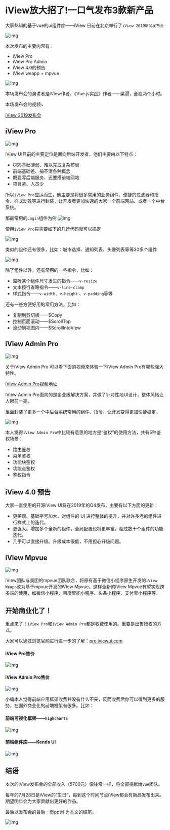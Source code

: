 # iView放大招了!一口气发布3款新产品

大家熟知的基于vue的ui组件库——iView 日前在北京举行了`iView 2019新品发布会`

![img](https://zens-pic.oss-cn-shenzhen.aliyuncs.com/static/gift/msc/iview/annouce.jpg)

本次发布的主要内容有：

* iView Pro
* iView Pro Admin
* iView 4.0的预告
* iView weapp + mpvue

![img](https://zens-pic.oss-cn-shenzhen.aliyuncs.com/static/gift/msc/iview/iview_all.png)

本场发布会的演讲者是iView作者、《Vue.js实战》作者——梁灏，全程两个小时。

本场发布会的视频⤵️

[iView 2019发布会](https://v.qq.com/x/page/t0905b3h0qj.html?start=4574)



## iView Pro

![img](https://zens-pic.oss-cn-shenzhen.aliyuncs.com/static/gift/msc/iview/iViewPro.png)

iView UI目前的主要定位是面向后端开发者，他们主要由以下特点：

* CSS基础薄弱、难以完成复杂布局
* 前端基础差、搞不清各种概念
* 既要写后端服务、还要搭前端网站
* 项目紧、人员少

所以`iView Pro`应运而生，他主要是将很多常用的业务组件、便捷的过滤器和指令、样式动效等进行封装，让开发者更加快速的大家一个前端网站、或者一个中台系统。

那最常用的`Login`组件为例
![img](https://zens-pic.oss-cn-shenzhen.aliyuncs.com/static/gift/msc/iview/login_view.png?x-oss-process=style/richbox_pic)

使用`iView Pro`只需要如下的几行代码就可以搞定

![img](https://zens-pic.oss-cn-shenzhen.aliyuncs.com/static/gift/msc/iview/login_code.png)

类似的组件还有很多，比如：城市选择、通知列表、头像列表等等30多个组件

![img](https://zens-pic.oss-cn-shenzhen.aliyuncs.com/static/gift/msc/iview/components.png)



除了组件以外，还有常用的一些指令，比如：

* 监听某个组件尺寸发生的指令——`v-resize`
* 文本按行省略指令——`v-line-clamp`
* 样式指令——`v-width`、`v-height` 、`v-padding`等等



还有一些方便好用的常用方法，比如：

* 复制到剪切板——$Copy
* 控制页面滚动——$ScrollTop
* 滚动到视图内——$ScrollIntoView





## iView Admin Pro

![img](https://zens-pic.oss-cn-shenzhen.aliyuncs.com/static/gift/msc/iview/iViewAdminPro.png)

关于iView Admin Pro 可以看下面的视频来体验一下iView Admin Pro有哪些强大特性。

[iView Admin Pro视频地址](https://v.qq.com/x/page/f09059g7c4b.html)

iView Admin Pro面向的是企业级解决方案，并做了针对性地UI设计，整体风格让人眼前一亮。

里面封装了更多一个中后台系统常用的组件、指令，让开发变得更加快捷稳定。

![img](https://zens-pic.oss-cn-shenzhen.aliyuncs.com/static/gift/msc/iview/adminProDemo.png)

本人觉得`iView Admin Pro`中比较有意思的地方是“鉴权”的使用方法，共有5种鉴权场景：

* 路由鉴权
* 菜单鉴权
* 功能块鉴权
* 功能点鉴权
* 鉴权指令



## iView 4.0 预告

大家一直使用的开源iView UI将在2019年的Q4发布，主要有以下方面的更新：

- 更美观。基础字号加大，对组件的 UI 进行整体的提升，并对许多老的组件进行样式上的迭代。
- 更强大。增加多个全新的组件，全局配置也将更丰富，超过数十个组件的功能迭代。
- 几乎可以直接升级。升级成本很低，不用担心升级问题。



## iView Mpvue

![img](https://zens-pic.oss-cn-shenzhen.aliyuncs.com/static/gift/msc/iview/iViewWeapp.png)

iView团队与美团的mpvue团队联合，将原有基于微信小程序原生开发的`iView Weapp`改为基于mpvue开发的iView Mpvue。这样全新的iView Mpvue有望实现跨多端的使用，如微信小程序、百度智能小程序、头条小程序、支付宝小程序等。



## 开始商业化了！

重点来了！`iView Pro`和`iView Admin Pro`都是收费使用的。重要是出售授权的方式。

大家可以通过浏览官网进行进一步的了解：[pro.iviewui.com](https://pro.iviewui.com)

#### iView Pro售价

![img](https://zens-pic.oss-cn-shenzhen.aliyuncs.com/static/gift/msc/iview/iViewProCharge.png)



#### iView Admin Pro售价

![img](https://zens-pic.oss-cn-shenzhen.aliyuncs.com/static/gift/msc/iview/iViewAdminProCharge.png)



小编本人觉得前端应用框架收费并没有什么不妥，反而收费后你可以得到更多的服务，在国外商业化的前端框架有很多。比如：

#### 前端可视化框架——`highcharts`

![img](https://zens-pic.oss-cn-shenzhen.aliyuncs.com/static/gift/msc/iview/highcharts.png)

#### 前端组件库——Kendo UI

![img](https://zens-pic.oss-cn-shenzhen.aliyuncs.com/static/gift/msc/iview/kendoui.png)



## 结语

本次的iView发布会的全部收入（5700元）像往常一样，将全部捐献给`Vue`团队。

每年的7月28日是iView的“生日”，每到这个时间节点iView都会有新品发布出来。期望明年会为大家贡献出更好的作品。

最后以发布会的最后一页ppt作为本文的结尾。

![img](https://zens-pic.oss-cn-shenzhen.aliyuncs.com/static/gift/msc/iview/end.jpeg)

